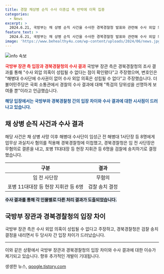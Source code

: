 ```yaml
---
title: 경찰 채상병 순직 수사 이종섭 측 반박에 이목 집중
categories:
  - News
excerpt: >
  2024.6.21, 국방부는 채 상병 순직 사건을 수사한 경북경찰청 발표와 관련해 수사 외압 의혹을 부인하며 국방부 장관의 적법한 권한을 강조했다. 경찰은 채 해병의 사망을 포병 11대대장이 임의로 수색 지침을 변경한 것을 근거로 무혐의로 결론내리고, 6명을 검찰에 송치하기로 했다. 더불어민주당은 특검의 당위성을 요구하고 수사 결과를 비판했다.
feature_text: >
  2024.6.21, 국방부는 채 상병 순직 사건을 수사한 경북경찰청 발표와 관련해 수사 외압 의혹을 부인하며 국방부 장관의 적법한 권한을 강조했다. 경찰은 채 해병의 사망을 포병 11대대장이 임의로 수색 지침을 변경한 것을 근거로 무혐의로 결론내리고, 6명을 검찰에 송치하기로 했다. 더불어민주당은 특검의 당위성을 요구하고 수사 결과를 비판했다.
image: 'https://www.behealthy4u.com/wp-content/uploads/2024/06/news.jpg'
---
```


<p><img src="https://www.behealthy4u.com/wp-content/uploads/2024/06/news.jpg" alt="info 속보" /></p>

<p><b><span style="color: #ee2323;">국방부 장관 측 입장과 경북경찰청의 수사 결과</span></b>
국방부 장관 측은 경북경찰청의 조사 결과를 통해 "수사 외압 의혹이 성립될 수 없다는 점이 확인됐다"고 주장했으며, 변호인은 "해병대 수사단에 수사권이 없어 수사 외압 의혹은 성립될 수 없다"고 주장했습니다. 더불어민주당은 국회 소통관에서 경찰의 수사 결과에 대해 "특검의 당위성을 선명하게 보여줄 뿐"이라고 언급했습니다.</p>

<p><b><span style="color: #1a5490;">해당 입장에서는 국방부와 경북경찰청 간의 입장 차이와 수사 결과에 대한 시사점이 드러나고 있습니다.</span></b></p>

<h2 data-ke-size="size26">채 상병 순직 사건과 수사 결과</h2>

<p>해당 사건은 채 상병 사망 이후 해병대 수사단이 임성근 전 해병대 1사단장 등 8명에게 업무상 과실치사 혐의를 적용해 경북경찰청에 이첩했고, 경북경찰청은 임 전 사단장은 무혐의로 결론을 내고, 포병 11대대장 등 현장 지휘관 등 6명을 검찰에 송치하기로 결정했습니다.</p>

<p data-ke-size="size16"></p>

<table>
    <thead>
        <tr>
            <th style="text-align: center;">구분</th>
            <th style="text-align: center;">결과</th>
        </tr>
    </thead>
    <tbody>
        <tr>
            <td style="text-align: center;">임 전 사단장</td>
            <td style="text-align: center;">무혐의</td>
        </tr>
        <tr>
            <td style="text-align: center;">포병 11대대장 등 현장 지휘관 등 6명</td>
            <td style="text-align: center;">검찰 송치 결정</td>
        </tr>
    </tbody>
</table>

<p><b><span style="background-color: #21538527;">수사 결과를 통해 각 인물별로 다른 처리 결과가 도출되었습니다.</span></b></p>

<h2 data-ke-size="size26">국방부 장관과 경북경찰청의 입장 차이</h2>

<p>국방부 장관 측은 수사 외압 의혹이 성립될 수 없다고 주장하고, 경북경찰청은 검찰 송치 결정을 내리면서 두 당사자 간 입장 차이가 드러났습니다.</p>

<p data-ke-size="size16"></p>

<hr>

<p>이와 같은 상황에서 국방부 장관과 경북경찰청의 입장 차이와 수사 결과에 대한 이슈가 제기되고 있습니다. 향후 추가적인 개발이 기대됩니다.</p>
생생한 뉴스, <a href="https://qoogle.tistory.com" rel="dofollow">qoogle.tistory.com</a>


